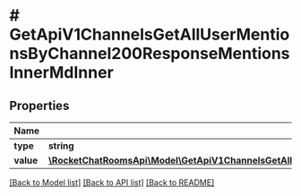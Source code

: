 # # GetApiV1ChannelsGetAllUserMentionsByChannel200ResponseMentionsInnerMdInner

## Properties

Name | Type | Description | Notes
------------ | ------------- | ------------- | -------------
**type** | **string** |  | [optional]
**value** | [**\RocketChatRoomsApi\Model\GetApiV1ChannelsGetAllUserMentionsByChannel200ResponseMentionsInnerMdInnerValueInner[]**](GetApiV1ChannelsGetAllUserMentionsByChannel200ResponseMentionsInnerMdInnerValueInner.md) |  | [optional]

[[Back to Model list]](../../README.md#models) [[Back to API list]](../../README.md#endpoints) [[Back to README]](../../README.md)
